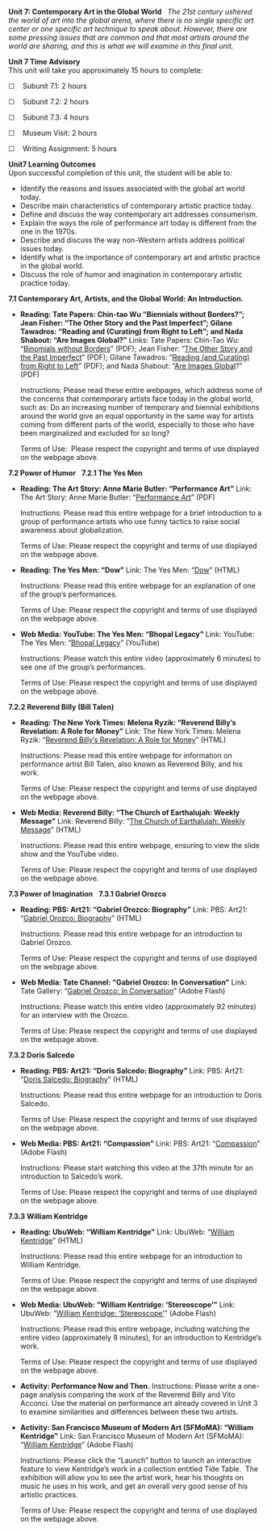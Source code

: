 **Unit 7: Contemporary Art in the Global World** <span id="7"></span> 
*The 21st century ushered the world of art into the global arena, where
there is no single specific art center or one specific art technique to
speak about. However, there are some pressing issues that are common and
that most artists around the world are sharing, and this is what we will
examine in this final unit.*

**Unit 7 Time Advisory**  
<span id="internal-source-marker_0.6936582736670971">This unit will take
you approximately 15 hours to complete:</span>  
  
 ☐    Subunit 7.1: 2 hours

  
 ☐    Subunit 7.2: 2 hours

  
 ☐    Subunit 7.3: 4 hours

  
 ☐    Museum Visit: 2 hours

  
 ☐    Writing Assignment: 5 hours

**Unit7 Learning Outcomes**  
Upon successful completion of this unit, the student will be able to:
-   Identify the reasons and issues associated with the global art world
    today.
-   Describe main characteristics of contemporary artistic practice
    today.
-   Define and discuss the way contemporary art addresses consumerism.
-   Explain the ways the role of performance art today is different from
    the one in the 1970s.
-   Describe and discuss the way non-Western artists address political
    issues today.
-   Identify what is the importance of contemporary art and artistic
    practice in the global world.
-   Discuss the role of humor and imagination in contemporary artistic
    practice today.

**7.1 Contemporary Art, Artists, and the Global World: An
Introduction.** <span id="7.1"></span> 
-   **Reading: Tate Papers: Chin-tao Wu “Biennials without Borders?”;
    Jean Fisher: “The Other Story and the Past Imperfect”; Gilane
    Tawadros: “Reading and (Curating) from Right to Left”; and Nada
    Shabout: “Are Images Global?”**
    Links: Tate Papers: Chin-Tao Wu: “[Binomials without
    Borders](http://www.tate.org.uk/download/file/fid/7272)” (PDF); Jean
    Fisher: “[The Other Story and the Past
    Imperfect](http://www.tate.org.uk/download/file/fid/7273)” (PDF);
    Gilane Tawadros: “[Reading (and Curating) from Right to
    Left](http://www.tate.org.uk/download/file/fid/7277)” (PDF); and
    Nada Shabout: “[Are Images
    Global](http://www.tate.org.uk/download/file/fid/7276)?” (PDF)  
      
     Instructions: Please read these entire webpages, which address some
    of the concerns that contemporary artists face today in the global
    world, such as: Do an increasing number of temporary and biennial
    exhibitions around the world give an equal opportunity in the same
    way for artists coming from different parts of the world, especially
    to those who have been marginalized and excluded for so long?  
      
     Terms of Use:  Please respect the copyright and terms of use
    displayed on the webpage above.

**7.2 Power of Humor** <span id="7.2"></span> 
**7.2.1 The Yes Men** <span id="7.2.1"></span> 
-   **Reading: The Art Story: Anne Marie Butler: “Performance Art”**
    Link: The Art Story: Anne Marie Butler: “[Performance
    Art](http://www.saylor.org/site/wp-content/uploads/2011/10/ARTH408-7.2.1-Performance-Art.pdf)”
    (PDF)  
      
     Instructions: Please read this entire webpage for a brief
    introduction to a group of performance artists who use funny tactics
    to raise social awareness about globalization.    
      
     Terms of Use: Please respect the copyright and terms of use
    displayed on the webpage above.

-   **Reading: The Yes Men: “Dow”**
    Link: The Yes Men: “[Dow](http://theyesmen.org/hijinks/dow)”
    (HTML)  
      
     Instructions: Please read this entire webpage for an explanation of
    one of the group’s performances.  
      
     Terms of Use: Please respect the copyright and terms of use
    displayed on the webpage above.

-   **Web Media: YouTube: The Yes Men: “Bhopal Legacy”**
    Link: YouTube: The Yes Men: “[Bhopal
    Legacy](http://www.youtube.com/watch?v=LiWlvBro9eI)” (YouTube)  
      
     Instructions: Please watch this entire video (approximately 6
    minutes) to see one of the group’s performances.  
      
     Terms of Use: Please respect the copyright and terms of use
    displayed on the webpage above.

**7.2.2 Reverend Billy (Bill Talen)** <span id="7.2.2"></span> 
-   **Reading: The New York Times: Melena Ryzik: “Reverend Billy’s
    Revelation: A Role for Money”**
    Link: The New York Times: Melena Ryzik: “[Reverend Billy’s
    Revelation: A Role for
    Money](http://www.nytimes.com/2010/10/09/theater/09billy.html)”
    (HTML)  
      
     Instructions: Please read this entire webpage for information on
    performance artist Bill Talen, also known as Reverend Billy, and his
    work.  
      
     Terms of Use: Please respect the copyright and terms of use
    displayed on the webpage above.

-   **Web Media: Reverend Billy: “The Church of Earthalujah: Weekly
    Message”**
    Link: Reverend Billy: “[The Church of Earthalujah: Weekly
    Message](http://www.revbilly.com/events/church-of-earthalujah)”
    (HTML)  
      
     Instructions: Please read this entire webpage, ensuring to view the
    slide show and the YouTube video.  
      
     Terms of Use: Please respect the copyright and terms of use
    displayed on the webpage above.

**7.3 Power of Imagination** <span id="7.3"></span> 
**7.3.1 Gabriel Orozco** <span id="7.3.1"></span> 
-   **Reading: PBS: Art21: “Gabriel Orozco: Biography”**
    Link: PBS: Art21: “[Gabriel Orozco:
    Biography](http://www.pbs.org/art21/artists/orozco/)” (HTML)  
      
     Instructions: Please read this entire webpage for an introduction
    to Gabriel Orozco.  
      
     Terms of Use: Please respect the copyright and terms of use
    displayed on the webpage above.

-   **Web Media: Tate Channel: “Gabriel Orozco: In Conversation”**
    Link: Tate Gallery: “[Gabriel Orozco: In
    Conversation](http://channel.tate.org.uk/media/776551042001)” (Adobe
    Flash)  
      
     Instructions: Please watch this entire video (approximately 92
    minutes) for an interview with the Orozco.  
      
     Terms of Use: Please respect the copyright and terms of use
    displayed on the webpage above.

**7.3.2 Doris Salcedo** <span id="7.3.2"></span> 
-   **Reading: PBS: Art21: “Doris Salcedo: Biography”**
    Link: PBS: Art21: “[Doris Salcedo:
    Biography](http://www.pbs.org/art21/artists/doris-salcedo/)”
    (HTML)  
      
     Instructions: Please read this entire webpage for an introduction
    to Doris Salcedo.  
      
     Terms of Use: Please respect the copyright and terms of use
    displayed on the webpage above.

-   **Web Media: PBS: Art21: “Compassion”**
    Link: PBS: Art21:
    “[Compassion](http://video.pbs.org/video/1281748949)” (Adobe
    Flash)  
      
     Instructions: Please start watching this video at the 37th minute
    for an introduction to Salcedo’s work.  
      
     Terms of Use: Please respect the copyright and terms of use
    displayed on the webpage above.

**7.3.3 William Kentridge** <span id="7.3.3"></span> 
-   **Reading: UbuWeb: “William Kentridge”**
    Link: UbuWeb: “[William
    Kentridge](http://www.ubu.com/film/kentridge.html)” (HTML)  
      
     Instructions: Please read this entire webpage for an introduction
    to William Kentridge.  
      
     Terms of Use: Please respect the copyright and terms of use
    displayed on the webpage above.

-   **Web Media: UbuWeb: “William Kentridge: ‘Stereoscope’”**
    Link: UbuWeb: “[William Kentridge:
    ‘Stereoscope’](http://www.ubu.com/film/kentridge_stereoscope.html)”
    (Adobe Flash)  
      
     Instructions: Please read this entire webpage, including watching
    the entire video (approximately 8 minutes), for an introduction to
    Kentridge’s work.  
      
     Terms of Use: Please respect the copyright and terms of use
    displayed on the webpage above.

-   **Activity: Performance Now and Then.**
    Instructions: Please write a one-page analysis comparing the work of
    the Reverend Billy and Vito Acconci. Use the material on performance
    art already covered in Unit 3 to examine similarities and
    differences between these two artists.

-   **Activity: San Francisco Museum of Modern Art (SFMoMA): “William
    Kentridge”**
    Link: San Francisco Museum of Modern Art (SFMoMA): “[William
    Kentridge](http://www.sfmoma.org/explore/multimedia/interactive_features/80)”
    (Adobe Flash)  
      
     Instructions: Please click the “Launch” button to launch an
    interactive feature to view Kentridge’s work in a collection
    entitled Tide Table.  The exhibition will allow you to see the
    artist work, hear his thoughts on music he uses in his work, and get
    an overall very good sense of his artistic practices.  
      
     Terms of Use: Please respect the copyright and terms of use
    displayed on the webpage above.


